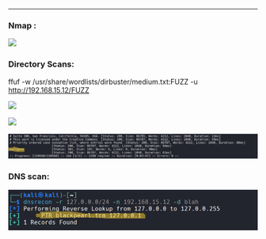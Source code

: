___
### Nmap :
![](file:///J:/Cyber/Black%20Pearl/Images/Screenshot%202025-10-09%20201054.png)

### Directory Scans:

ffuf -w /usr/share/wordlists/dirbuster/medium.txt:FUZZ -u http://192.168.15.12/FUZZ

![](file:///J:/Cyber/Black%20Pearl/Images/Screenshot%202025-10-08%20220001.png)

![](file:///J:/Cyber/Black%20Pearl/Images/Screenshot%202025-10-08%20220048.png)

![](Courses/Exploited%20machines/Black%20Pearl/assests/Pasted%20image%2020251009201626.png)

### DNS scan:

![](Courses/Exploited%20machines/Black%20Pearl/assests/Pasted%20image%2020251009201737.png)

